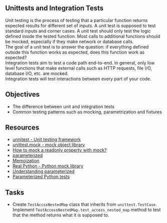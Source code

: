## Unittests and Integration Tests 
Unit testing is the process of testing that a particular function returns expected results for different set of inputs. A unit test is supposed to test standard inputs and corner cases. A unit test should only test the logic defined inside the tested function. Most calls to additional functions should be mocked, especially if they make network or database calls.     
The goal of a unit test is to answer the question: if everything defined outside this function works as expected, does this function work as expected?    
Integration tests aim to test a code path end-to-end. In general, only low level functions that make external calls such as HTTP requests, file I/O, database I/O, etc. are mocked.     
Integration tests will test interactions between every part of your code.   

## Objectives
* The difference between unit and integration tests
* Common testing patterns such as mocking, parametrization and fixtures    

## Resources   
* [unnitest - Unit testing framework](https://docs.python.org/3/library/unittest.html)  
* [unittest.mock - mock object library](https://docs.python.org/3/library/unittest.mock.html)  
* [How to mock a readonly property with mock?](https://stackoverflow.com/questions/11836436/how-to-mock-a-readonly-property-with-mock)
* [parameterized](https://pypi.org/project/parameterized/)  
* [Memoization](https://en.wikipedia.org/wiki/Memoization)  
* [Real Python - Python mock library](https://realpython.com/python-mock-library/)  
* [Understanding parameterized](https://www.codestudyblog.com/cnb2001/0123221843.html) 
* [Parameterized Python tests](https://kracekumar.com/post/618264170735009792/parameterize-python-tests/)

## Tasks
* Create `TestAccssNestedMap` class that inherits from `unittest.TestCase`.     Implement `TestAccessNestedMap.test_access_nested_map` method to test that the method returns what it is supposed to.

